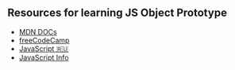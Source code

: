 ## Resources for learning JS Object Prototype

+ [MDN DOCs](https://developer.mozilla.org/en-US/docs/Learn/JavaScript/Objects/Object_prototypes)
+ [freeCodeCamp](https://www.freecodecamp.org/news/a-beginners-guide-to-javascripts-prototype/)
+ [JavaScript 🇷🇺](https://learn.javascript.ru/native-prototypes)
+ [JavaScript Info](https://javascript.info/prototypes)